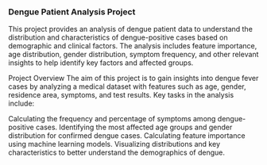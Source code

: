 ### Dengue Patient Analysis Project
This project provides an analysis of dengue patient data to understand the distribution and characteristics of dengue-positive cases based on demographic and clinical factors. The analysis includes feature importance, age distribution, gender distribution, symptom frequency, and other relevant insights to help identify key factors and affected groups.

Project Overview
The aim of this project is to gain insights into dengue fever cases by analyzing a medical dataset with features such as age, gender, residence area, symptoms, and test results. Key tasks in the analysis include:

Calculating the frequency and percentage of symptoms among dengue-positive cases.
Identifying the most affected age groups and gender distribution for confirmed dengue cases.
Calculating feature importance using machine learning models.
Visualizing distributions and key characteristics to better understand the demographics of dengue.
